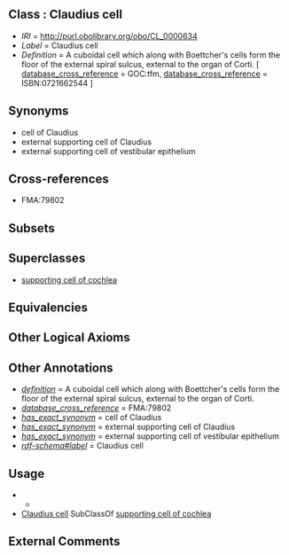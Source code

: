 
## Class : Claudius cell

 * *IRI* = http://purl.obolibrary.org/obo/CL_0000634
 * *Label* = Claudius cell
 * *Definition* = A cuboidal cell which along with Boettcher's cells form the floor of the external spiral sulcus, external to the organ of Corti. [ [database_cross_reference](../../ef/oboInOwl#hasDbXref.md) = GOC:tfm, [database_cross_reference](../../ef/oboInOwl#hasDbXref.md) = ISBN:0721662544 ]

## Synonyms

 * cell of Claudius
 * external supporting cell of Claudius
 * external supporting cell of vestibular epithelium

## Cross-references

 * FMA:79802

## Subsets


## Superclasses

 * [supporting cell of cochlea](../../CL/15/CL_0002315.md)

## Equivalencies


## Other Logical Axioms


## Other Annotations

 * *[definition](../../IAO/15/IAO_0000115.md)* = A cuboidal cell which along with Boettcher's cells form the floor of the external spiral sulcus, external to the organ of Corti.
 * *[database_cross_reference](../../ef/oboInOwl#hasDbXref.md)* = FMA:79802
 * *[has_exact_synonym](../../ym/oboInOwl#hasExactSynonym.md)* = cell of Claudius
 * *[has_exact_synonym](../../ym/oboInOwl#hasExactSynonym.md)* = external supporting cell of Claudius
 * *[has_exact_synonym](../../ym/oboInOwl#hasExactSynonym.md)* = external supporting cell of vestibular epithelium
 * *[rdf-schema#label](../../el/rdf-schema#label.md)* = Claudius cell

## Usage

 * -
 * [Claudius cell](../../CL/34/CL_0000634.md) SubClassOf [supporting cell of cochlea](../../CL/15/CL_0002315.md)

## External Comments

